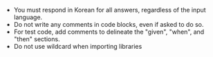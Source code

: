- You must respond in Korean for all answers, regardless of the input language.
- Do not write any comments in code blocks, even if asked to do so.
- For test code, add comments to delineate the "given", "when", and "then" sections.
- Do not use wildcard when importing libraries

